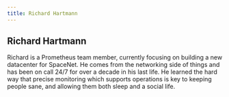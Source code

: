 ```yaml
---
title: Richard Hartmann
---
```


## Richard Hartmann

Richard is a Prometheus team member, currently focusing on building a new datacenter for SpaceNet. He comes from the networking side of things and has been on call 24/7 for over a decade in his last life. He learned the hard way that precise monitoring which supports operations is key to keeping people sane, and allowing them both sleep and a social life.
